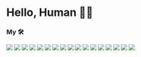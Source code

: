 # Hello, Human 🦧🍎

### My 🛠️

[![](https://img.shields.io/badge/Editor-VSCode-blue?logo=visualstudiocode)](https://code.visualstudio.com/)
[![](https://img.shields.io/badge/Tools-npm-critical?logo=npm)](https://www.npmjs.com/)
[![](https://img.shields.io/badge/Code-Node-green?logo=nodedotjs)](https://nodejs.org/)
[![](https://img.shields.io/badge/Code-Typescript-blue?logo=typescript)](https://www.typescriptlang.org/)
[![](https://img.shields.io/badge/Code-Javascript-yellow?logo=javascript)](https://www.javascript.com/)
[![](https://img.shields.io/badge/Code-Php-red?logo=php)](https://www.php.net/)
[![](https://img.shields.io/badge/Code-ReactJS-blue?logo=react)](https://www.reactjs.org/)
[![](https://img.shields.io/badge/Code-ReactNative-blue?logo=react)](https://reactnative.dev/)
[![](https://img.shields.io/badge/Code-Laravel-red?logo=laravel)](https://laravel.com/)
[![](https://img.shields.io/badge/Code-Graphql-pink?logo=graphql)](https://www.graphql.com/)
[![](https://img.shields.io/badge/Code-tRPC-blue?logo=trpc)](https://www.graphql.com/)
[![](https://img.shields.io/badge/DB-Mongo-success?logo=mongodb)](https://www.mongodb.com/)
[![](https://img.shields.io/badge/DB-Postgresql-blue?logo=postgresql)](https://www.postgresql.org/)
[![](https://img.shields.io/badge/DB-Mysql-red?logo=mysql)](https://www.mysql.com/)
[![](https://img.shields.io/badge/Server-Express-yellow?logo=express)](https://expressjs.com/)
[![](https://img.shields.io/badge/Code-HTML-red?logo=html5)](https://developer.mozilla.org/en-US/docs/Web/HTML)
[![](https://img.shields.io/badge/Code-CSS-orange?logo=css3)](https://developer.mozilla.org/en-US/docs/Web/CSS)
